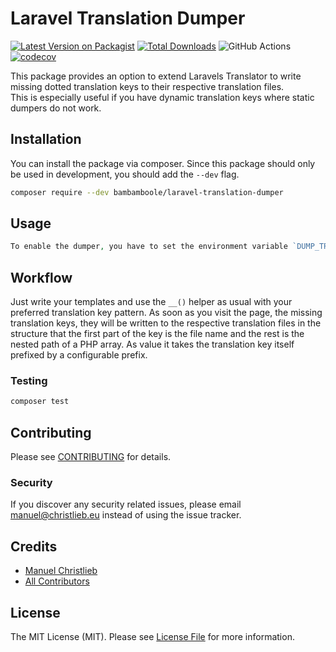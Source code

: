 # Laravel Translation Dumper

[![Latest Version on Packagist](https://img.shields.io/packagist/v/bambamboole/laravel-translation-dumper.svg?style=flat-square)](https://packagist.org/packages/bambamboole/laravel-translation-dumper)
[![Total Downloads](https://img.shields.io/packagist/dt/bambamboole/laravel-translation-dumper.svg?style=flat-square)](https://packagist.org/packages/bambamboole/laravel-translation-dumper)
![GitHub Actions](https://github.com/bambamboole/laravel-translation-dumper/actions/workflows/main.yml/badge.svg)
[![codecov](https://codecov.io/gh/bambamboole/laravel-translation-dumper/branch/main/graph/badge.svg?token=PTTDMH5DSJ)](https://codecov.io/gh/bambamboole/laravel-translation-dumper)

This package provides an option to extend Laravels Translator to write missing 
dotted translation keys to their respective translation files.  
This is especially useful if you have dynamic translation keys where static dumpers do not work.

## Installation

You can install the package via composer.
Since this package should only be used in development, you should add the `--dev` flag.

```bash
composer require --dev bambamboole/laravel-translation-dumper
```

## Usage

```php
To enable the dumper, you have to set the environment variable `DUMP_TRANSLATIONS` to `true`.
```

## Workflow
Just write your templates and use the `__()` helper as usual with your preferred 
translation key pattern. As soon as you visit the page, the missing translation keys,
they will be written to the respective translation files in the structure that the first 
part of the key is the file name and the rest is the nested path of a PHP array.
As value it takes the translation key itself prefixed by a configurable prefix.

### Testing

```bash
composer test
```

## Contributing

Please see [CONTRIBUTING](CONTRIBUTING.md) for details.

### Security

If you discover any security related issues, please email manuel@christlieb.eu instead of using the issue tracker.

## Credits

-   [Manuel Christlieb](https://github.com/bambamboole)
-   [All Contributors](../../contributors)

## License

The MIT License (MIT). Please see [License File](LICENSE.md) for more information.

